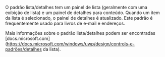 ﻿O padrão lista/detalhes tem um painel de lista (geralmente com uma exibição de lista) e um painel de detalhes para conteúdo. Quando um item da lista é selecionado, o painel de detalhes é atualizado. Este padrão é frequentemente usado para livros de e-mail e endereços.

Mais informações sobre o padrão lista/detalhes podem ser encontradas [docs.microsoft.com](https://docs.microsoft.com/windows/uwp/design/controls-e-padrões/detalhes da lista).